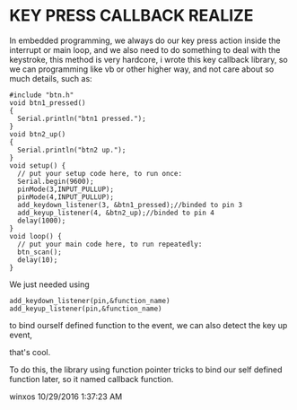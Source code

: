 # KEY PRESS CALLBACK REALIZE #

In embedded programming, we always do our key press action inside the interrupt or main loop, and we also need to do something to deal with the keystroke, this method is very hardcore, i wrote this key callback library, so we can programming like vb or other higher way, and not care about so much details, such as:

    #include "btn.h"
    void btn1_pressed()
    {
      Serial.println("btn1 pressed.");
    }
    void btn2_up()
    {
      Serial.println("btn2 up.");
    }
    void setup() {
      // put your setup code here, to run once:
      Serial.begin(9600);
      pinMode(3,INPUT_PULLUP);
      pinMode(4,INPUT_PULLUP);
      add_keydown_listener(3, &btn1_pressed);//binded to pin 3
      add_keyup_listener(4, &btn2_up);//binded to pin 4
      delay(1000);
    }
    void loop() {
      // put your main code here, to run repeatedly:
      btn_scan();
      delay(10);
    }
    
We just needed using 

    add_keydown_listener(pin,&function_name)
    add_keyup_listener(pin,&function_name)

to bind ourself defined function to the event, we can also detect the key up event,

that's cool.

To do this, the library using function pointer tricks to bind our self defined function later, so it named callback function.

winxos
10/29/2016 1:37:23 AM 